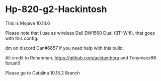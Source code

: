 # Hp-820-g2-Hackintosh
This is Mojave 10.14.6

Please note that i use as wireless Dell DW1560 Dual (BT+Wifi), that goes with this config.

dm on discord Dan#6657 if you need help with this build.

All credit to Rehabman, https://github.com/acidanthera and Tonymacx86 forum!!


Please go to Catalina 10.15.2 Branch
